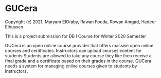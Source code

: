 # GUCera

Copyright (c) 2021, Maryam ElOraby, Rawan Fouda, Rowan Amgad, Hadeer Elhussen

This is a project submission for DB I Course for Winter 2020 Semester 

GUCera is an open online course provider that offers massive open online courses and certificates. Instructors
can upload courses content for students Students are allowed to take any course they like then receive a final grade and a certificate based on their grades
in the course. GUCera needs a system for managing online courses given to students by instructors.




